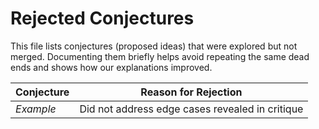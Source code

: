# Rejected Conjectures

This file lists conjectures (proposed ideas) that were explored but not merged.
Documenting them briefly helps avoid repeating the same dead ends and shows how
our explanations improved.

| Conjecture | Reason for Rejection |
|------------|---------------------|
| _Example_  | Did not address edge cases revealed in critique |
